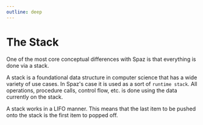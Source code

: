 ```yaml
---
outline: deep
---
```


# The Stack
One of the most core conceptual differences with Spaz is that everything is done via a stack.

A stack is a foundational data structure in computer science that has a wide variety of use cases. In Spaz's case it is used as a sort of `runtime stack`. All operations, procedure calls, control flow, etc. is done using the data currently on the stack.

A stack works in a LIFO manner. This means that the last item to be pushed onto the stack is the first item to popped off.
